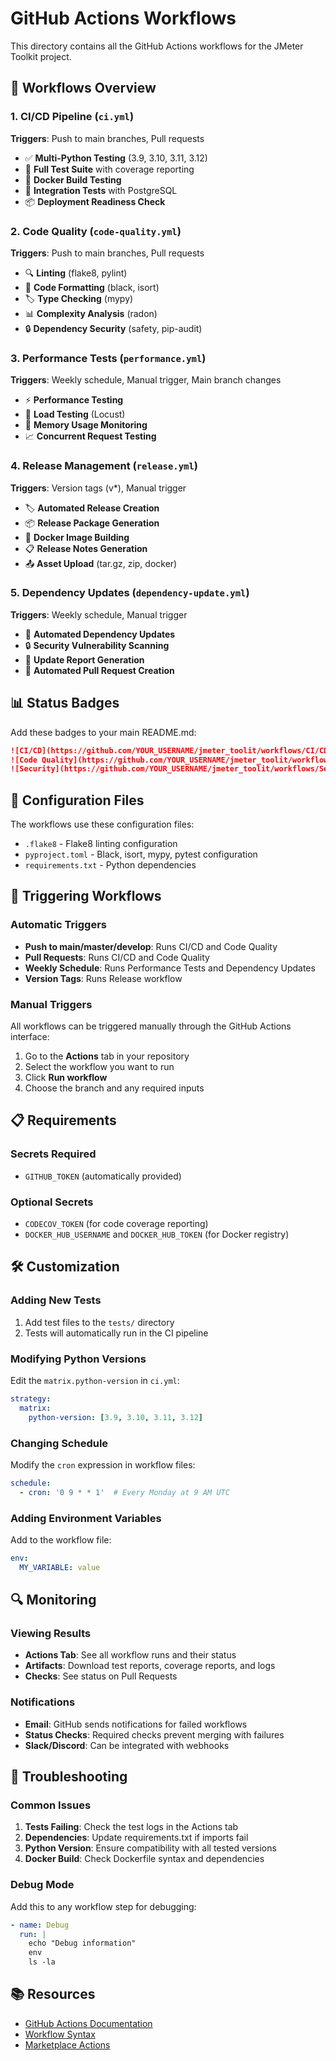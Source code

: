 # GitHub Actions Workflows

This directory contains all the GitHub Actions workflows for the JMeter Toolkit project.

## 🔄 Workflows Overview

### 1. **CI/CD Pipeline** (`ci.yml`)
**Triggers**: Push to main branches, Pull requests
- ✅ **Multi-Python Testing** (3.9, 3.10, 3.11, 3.12)
- 🧪 **Full Test Suite** with coverage reporting
- 🐳 **Docker Build Testing**
- 🔗 **Integration Tests** with PostgreSQL
- 📦 **Deployment Readiness Check**

### 2. **Code Quality** (`code-quality.yml`)
**Triggers**: Push to main branches, Pull requests
- 🔍 **Linting** (flake8, pylint)
- 🎨 **Code Formatting** (black, isort)
- 🏷️ **Type Checking** (mypy)
- 📊 **Complexity Analysis** (radon)
- 🔒 **Dependency Security** (safety, pip-audit)

### 3. **Performance Tests** (`performance.yml`)
**Triggers**: Weekly schedule, Manual trigger, Main branch changes
- ⚡ **Performance Testing** 
- 🚛 **Load Testing** (Locust)
- 💾 **Memory Usage Monitoring**
- 📈 **Concurrent Request Testing**

### 4. **Release Management** (`release.yml`)
**Triggers**: Version tags (v*), Manual trigger
- 🏷️ **Automated Release Creation**
- 📦 **Release Package Generation**
- 🐳 **Docker Image Building**
- 📋 **Release Notes Generation**
- 📤 **Asset Upload** (tar.gz, zip, docker)

### 5. **Dependency Updates** (`dependency-update.yml`)
**Triggers**: Weekly schedule, Manual trigger
- 🔄 **Automated Dependency Updates**
- 🔒 **Security Vulnerability Scanning**
- 📝 **Update Report Generation**
- 🔀 **Automated Pull Request Creation**

## 📊 Status Badges

Add these badges to your main README.md:

```markdown
![CI/CD](https://github.com/YOUR_USERNAME/jmeter_toolit/workflows/CI/CD%20Pipeline/badge.svg)
![Code Quality](https://github.com/YOUR_USERNAME/jmeter_toolit/workflows/Code%20Quality/badge.svg)
![Security](https://github.com/YOUR_USERNAME/jmeter_toolit/workflows/Security%20Scan/badge.svg)
```

## 🔧 Configuration Files

The workflows use these configuration files:
- `.flake8` - Flake8 linting configuration
- `pyproject.toml` - Black, isort, mypy, pytest configuration
- `requirements.txt` - Python dependencies

## 🚀 Triggering Workflows

### Automatic Triggers
- **Push to main/master/develop**: Runs CI/CD and Code Quality
- **Pull Requests**: Runs CI/CD and Code Quality
- **Weekly Schedule**: Runs Performance Tests and Dependency Updates
- **Version Tags**: Runs Release workflow

### Manual Triggers
All workflows can be triggered manually through the GitHub Actions interface:
1. Go to the **Actions** tab in your repository
2. Select the workflow you want to run
3. Click **Run workflow**
4. Choose the branch and any required inputs

## 📋 Requirements

### Secrets Required
- `GITHUB_TOKEN` (automatically provided)

### Optional Secrets
- `CODECOV_TOKEN` (for code coverage reporting)
- `DOCKER_HUB_USERNAME` and `DOCKER_HUB_TOKEN` (for Docker registry)

## 🛠️ Customization

### Adding New Tests
1. Add test files to the `tests/` directory
2. Tests will automatically run in the CI pipeline

### Modifying Python Versions
Edit the `matrix.python-version` in `ci.yml`:
```yaml
strategy:
  matrix:
    python-version: [3.9, 3.10, 3.11, 3.12]
```

### Changing Schedule
Modify the `cron` expression in workflow files:
```yaml
schedule:
  - cron: '0 9 * * 1'  # Every Monday at 9 AM UTC
```

### Adding Environment Variables
Add to the workflow file:
```yaml
env:
  MY_VARIABLE: value
```

## 🔍 Monitoring

### Viewing Results
- **Actions Tab**: See all workflow runs and their status
- **Artifacts**: Download test reports, coverage reports, and logs
- **Checks**: See status on Pull Requests

### Notifications
- **Email**: GitHub sends notifications for failed workflows
- **Status Checks**: Required checks prevent merging with failures
- **Slack/Discord**: Can be integrated with webhooks

## 🐛 Troubleshooting

### Common Issues

1. **Tests Failing**: Check the test logs in the Actions tab
2. **Dependencies**: Update requirements.txt if imports fail
3. **Python Version**: Ensure compatibility with all tested versions
4. **Docker Build**: Check Dockerfile syntax and dependencies

### Debug Mode
Add this to any workflow step for debugging:
```yaml
- name: Debug
  run: |
    echo "Debug information"
    env
    ls -la
```

## 📚 Resources

- [GitHub Actions Documentation](https://docs.github.com/en/actions)
- [Workflow Syntax](https://docs.github.com/en/actions/reference/workflow-syntax-for-github-actions)
- [Marketplace Actions](https://github.com/marketplace?type=actions)